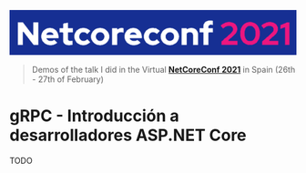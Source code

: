 ![Logo](resources/images/logo.png)

> Demos of the talk I did in the Virtual **[NetCoreConf 2021](https://netcoreconf.com/)** in Spain (26th - 27th of February)


# **gRPC - Introducción a desarrolladores ASP.NET Core**

TODO
